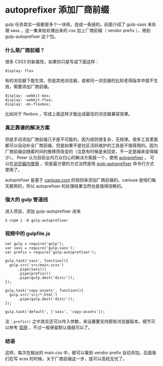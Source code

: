 # autoprefixer 添加厂商前缀

gulp 任务其实一般都是多个一块用，连成一条链的。前面介绍了 gulp-sass 来处理 sass ，这一集来给处理出来的 css 加上厂商前缀（ vendor prefix ），用到 gulp-autoprefixer 这个包。


### 什么是厂商前缀？

很多 CSS3 的新属性，如果你只是写成下面这样：

```
display: flex
```

有的浏览器下能生效，但是其他浏览器，或者同一浏览器的比较老得版本中就不生效。需要添加厂商前缀。

```
display: -webkit-box;
display: -webkit-flex;
display: -ms-flexbox;
```

比如对于 flexbox ，写成上面这样才能达成最佳的浏览器兼容效果。

### 真正靠谱的解决方案

但是手动添加厂商前缀几乎是不可能的，因为规则很复杂，无规律。很多工具里面都可以自动补全厂商前缀，但是如果不是社区活跃维护的工具是不值得用的。因为厂商前缀会随着时间的推移而改变的（注意有时候是来回变，不一定是越来变得越少）。 Peter 认为目前业内万众归心的解决方案就一个，使用 [autoprefixer](https://github.com/postcss/autoprefixer) 。  可以在[浏览器内使用](http://autoprefixer.github.io/) ，但是最方便的方式当然是用 [gulp-autoprefixer](https://www.npmjs.com/package/gulp-autoprefixer) 命令行方式使用了。

autoprefixer 是基于 [caniuse.com](http://caniuse.com/) 的规则来添加厂商前缀的。caniuse 是咱们每天都用的，所以 autoprefixer 的处理结果当然也是值得信赖的。

### 强大的 gulp 管道线

进入项目，添加 gulp-autoprefixer 进来

```
$ cnpm i -D gulp-autoprefixer
```


### 视频中的 gulpfile.js

```
var gulp = require('gulp');
var sass = require('gulp-sass');
var prefix = require('gulp-autoprefixer');

gulp.task('sass', function(){
  gulp.src('src/main.scss')
      .pipe(sass())
      .pipe(prefix())
      .pipe(gulp.dest('dist/'));
});

gulp.task('copy-assets', function(){
  gulp.src('src/*.html')
      .pipe(gulp.dest('dist/'));
});

gulp.task('default', ['sass', 'copy-assets']);
```

注：`prefix()` 之中其实还可以传入参数，来设置要支持那些浏览器版本。细节可以参考 [官网](https://github.com/postcss/autoprefixer) ，不过一般保留默认值就可以了。

### 结语

这样，每次在输出的 main.css 中，都可以看到 vendor prefix 自动添加。后面我们在写 scss 的时候，关于厂商前缀这一步，就可以高枕无忧了。
